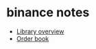 # binance notes

 * [Library overview](https://github.com/bigbizze/binance_api_async#websockets)
 * [Order book ](https://docs.rs/binance_api_async/latest/binance_api_async/model/struct.DepthOrderBookEvent.html)
